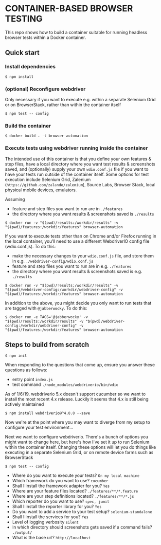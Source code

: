 # CONTAINER-BASED BROWSER TESTING

This repo shows how to build a container suitable for running headless browser tests within a Docker container.

## Quick start

### Install dependencies

`$ npm install`

### (optional) Reconfigure webdriver

Only necessary if you want to execute e.g. within a separate Selenium Grid or on BrowserStack, rather than within the container itself

`$ npm test -- config`

### Build the container

`$ docker build . -t browser-automation`

### Execute tests using webdriver running inside the container

The intended use of this container is that you define your own features & step files, have a local directory where you want test results & screenshots saved, and (optionally) supply your own `wdio.conf.js` file if you want to have your tests run outside of the container itself. Some options for test execution include Selenium Grid, Zalenium (`https://github.com/zalando/zalenium`), Source Labs, Browser Stack, local physical mobile devices, emulators.

Assuming

- feature and step files you want to run are in `./features`
- the directory where you want results & screenshots saved is `./results`

`$ docker run -v "$(pwd)/results:/workdir/results" -v "$(pwd)/features:/workdir/features" browser-automation`

If you want to execute tests other than on Chrome and/or Firefox running in the local container, you'll need to use a different WebdriverIO config file (wdio.conf.js). To do this:

- make the necessary changes to your `wdio.conf.js` file, and store them in e.g. `./webdriver-config/wdio.conf.js`
- feature and step files you want to run are in e.g. `./features`
- the directory where you want results & screenshots saved is e.g. `./results`

`$ docker run -v "$(pwd)/results:/workdir/results" -v "$(pwd)/webdriver-config:/workdir/webdriver-config" -v "$(pwd)/features:/workdir/features" browser-automation`

In addition to the above, you might decide you only want to run tests that are tagged with `@jabberwocky`. To do this:

`$ docker run -e TAGS='@jabberwocky' -v "$(pwd)/results:/workdir/results" -v "$(pwd)/webdriver-config:/workdir/webdriver-config" -v "$(pwd)/features:/workdir/features" browser-automation`

## Steps to build from scratch

`$ npm init`

When responding to the questions that come up, ensure you answer these questions as follows:

- entry point `index.js`
- test command `./node_modules/webdriverio/bin/wdio`

As of 1/6/19, webdriverio 5.x doesn't support cucumber so we want to install the most recent 4.x release. Luckily it seems that 4.x is still being actively maintained

`$ npm install webdriverio@^4.0.0 --save`

Now we're at the point where you may want to diverge from my setup to configure your test environment...

Next we want to configure webdriverio. There's a bunch of options you might want to change here, but here's how I've set it up to run Selenium within the container itself. Changing these options will let you do things like executing in a separate Selenium Grid, or on remote device farms such as BrowserStack

`$ npm test -- config`

- Where do you want to execute your tests? `On my local machine`
- Which framework do you want to use? `cucumber`
- Shall I install the framework adapter for you? `Yes`
- Where are your feature files located? `./features/**/*.feature`
- Where are your step definitions located? `./features/**/*.js`
- Which reporter do you want to use? `spec, junit`
- Shall I install the reporter library for you? `Yes`
- Do you want to add a service to your test setup? `selenium-standalone`
- Shall I install the services for you? `Yes`
- Level of logging verbosity `silent`
- In which directory should screenshots gets saved if a command fails? `./output/`
- What is the base url? `http://localhost`
